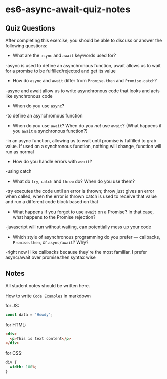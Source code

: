 # es6-async-await-quiz-notes

## Quiz Questions

After completing this exercise, you should be able to discuss or answer the following questions:

- What are the `async` and `await` keywords used for?

-async is used to define an asynchronous function, await allows us to wait for a promise to be fulfilled/rejected and get its value

- How do `async` and `await` differ from `Promise.then` and `Promise.catch`?

-async and await allow us to write asynchronous code that looks and acts like synchronous code

- When do you use `async`?

-to define an asynchromous function

- When do you use `await`? When do you _not_ use `await`? (What happens if you `await` a synchronous function?)

-in an async function, allowing us to wait until promise is fulfilled to grab value. If used on a synchronous function, nothing will change, function will run as normal

- How do you handle errors with `await`?

-using catch

- What do `try`, `catch` and `throw` do? When do you use them?

-try executes the code until an error is thrown; throw just gives an error when called, when the error is thrown catch is used to receive that value and run a different code block based on that

- What happens if you forget to use `await` on a Promise? In that case, what happens to the Promise rejection?

-javascript will run without waiting, can potentially mess up your code

- Which style of asynchronous programming do you prefer — callbacks, `Promise.then`, or `async/await`? Why?

-right now i like callbacks because they're the most familiar. I prefer async/await over promise.then syntax wise

## Notes

All student notes should be written here.

How to write `Code Examples` in markdown

for JS:

```javascript
const data = 'Howdy';
```

for HTML:

```html
<div>
  <p>This is text content</p>
</div>
```

for CSS:

```css
div {
  width: 100%;
}
```
